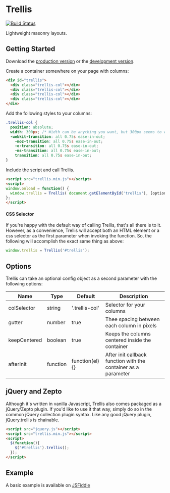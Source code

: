 # Trellis
[![Build Status](https://travis-ci.org/corporadobob/trellis.png?branch=master)](https://travis-ci.org/corporadobob/trellis)

Lightweight masonry layouts.

## Getting Started

Download the [production version][min] or the [development version][max].

[min]: https://raw.github.com/corporadobob/trellis/master/dist/trellis.min.js
[max]: https://raw.github.com/corporadobob/trellis/master/dist/trellis.js

Create a container somewhere on your page with columns:

```html
<div id="trellis">
  <div class="trellis-col"></div>
  <div class="trellis-col"></div>
  <div class="trellis-col"></div>
  <div class="trellis-col"></div>
</div>
```

Add the following styles to your columns:

```scss
.trellis-col {
  position: absolute;
  width: 300px; /* Width can be anything you want, but 300px seems to work nicely */
  -webkit-transition: all 0.75s ease-in-out;
    -moz-transition: all 0.75s ease-in-out;
    -o-transition: all 0.75s ease-in-out;
    -ms-transition: all 0.75s ease-in-out;
    transition: all 0.75s ease-in-out;
}
```

Include the script and call Trellis.

```html
<script src="trellis.min.js"></script>
<script>
window.onload = function() {
  window.trellis = Trellis( document.getElementById('trellis'), [options] );
};
</script>
```

#### CSS Selector

If you're happy with the default way of calling Trellis, that's all there is to it. However, as a convenience, Trellis will accept both an HTML element or a css selector as the first parameter when invoking the function. So, the following will accomplish the exact same thing as above:

```js
window.trellis = Trellis('#trellis');
```

## Options

Trellis can take an optional config object as a second parameter with the following options:

Name          | Type       | Default        | Description
--------------|------------| ---------------|---------------------------
colSelector   | string     | '.trellis-col' | Selector for your columns
gutter        | number     | true           | Thee spacing between each column in pixels
keepCentered  | boolean    | true           | Keeps the columns centered inside the container
afterInit     | function   | function(el){} | After init callback function with the container as a parameter

## jQuery and Zepto

Although it's written in vanilla Javascript, Trellis also comes packaged as a jQuery/Zepto plugin. If you'd like to use it that way, simply do so in the common jQuery collection plugin syntax. Like any good jQuery plugin, jQuery.trellis is chainable.

```html
<script src="jquery.js"></script>
<script src="trellis.min.js"></script>
<script>
  $(function(){
    $('#trellis').trellis();
  });
</script>
```

## Example

A basic example is available on [JSFiddle](http://jsfiddle.net/VVsLt/1/)

